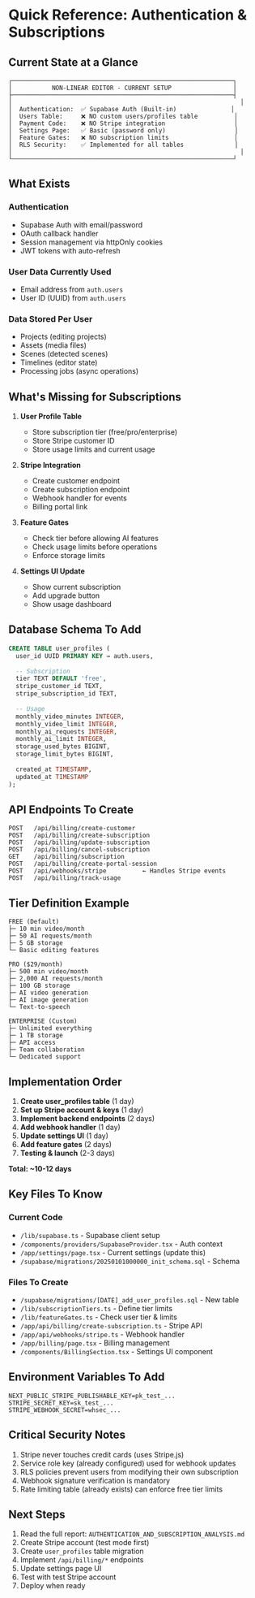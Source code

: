 # Quick Reference: Authentication & Subscriptions

## Current State at a Glance

```
┌─────────────────────────────────────────────────────────────┐
│           NON-LINEAR EDITOR - CURRENT SETUP                 │
├─────────────────────────────────────────────────────────────┤
│                                                               │
│  Authentication:  ✅ Supabase Auth (Built-in)               │
│  Users Table:     ❌ NO custom users/profiles table          │
│  Payment Code:    ❌ NO Stripe integration                   │
│  Settings Page:   ✅ Basic (password only)                   │
│  Feature Gates:   ❌ NO subscription limits                  │
│  RLS Security:    ✅ Implemented for all tables              │
│                                                               │
└─────────────────────────────────────────────────────────────┘
```

## What Exists

### Authentication
- Supabase Auth with email/password
- OAuth callback handler
- Session management via httpOnly cookies
- JWT tokens with auto-refresh

### User Data Currently Used
- Email address from `auth.users`
- User ID (UUID) from `auth.users`

### Data Stored Per User
- Projects (editing projects)
- Assets (media files)
- Scenes (detected scenes)
- Timelines (editor state)
- Processing jobs (async operations)

## What's Missing for Subscriptions

1. **User Profile Table**
   - Store subscription tier (free/pro/enterprise)
   - Store Stripe customer ID
   - Store usage limits and current usage

2. **Stripe Integration**
   - Create customer endpoint
   - Create subscription endpoint
   - Webhook handler for events
   - Billing portal link

3. **Feature Gates**
   - Check tier before allowing AI features
   - Check usage limits before operations
   - Enforce storage limits

4. **Settings UI Update**
   - Show current subscription
   - Add upgrade button
   - Show usage dashboard

## Database Schema To Add

```sql
CREATE TABLE user_profiles (
  user_id UUID PRIMARY KEY → auth.users,
  
  -- Subscription
  tier TEXT DEFAULT 'free',
  stripe_customer_id TEXT,
  stripe_subscription_id TEXT,
  
  -- Usage
  monthly_video_minutes INTEGER,
  monthly_video_limit INTEGER,
  monthly_ai_requests INTEGER,
  monthly_ai_limit INTEGER,
  storage_used_bytes BIGINT,
  storage_limit_bytes BIGINT,
  
  created_at TIMESTAMP,
  updated_at TIMESTAMP
);
```

## API Endpoints To Create

```
POST   /api/billing/create-customer
POST   /api/billing/create-subscription
POST   /api/billing/update-subscription
POST   /api/billing/cancel-subscription
GET    /api/billing/subscription
POST   /api/billing/create-portal-session
POST   /api/webhooks/stripe          ← Handles Stripe events
POST   /api/billing/track-usage
```

## Tier Definition Example

```
FREE (Default)
├─ 10 min video/month
├─ 50 AI requests/month
├─ 5 GB storage
└─ Basic editing features

PRO ($29/month)
├─ 500 min video/month
├─ 2,000 AI requests/month
├─ 100 GB storage
├─ AI video generation
├─ AI image generation
└─ Text-to-speech

ENTERPRISE (Custom)
├─ Unlimited everything
├─ 1 TB storage
├─ API access
├─ Team collaboration
└─ Dedicated support
```

## Implementation Order

1. **Create user_profiles table** (1 day)
2. **Set up Stripe account & keys** (1 day)
3. **Implement backend endpoints** (2 days)
4. **Add webhook handler** (1 day)
5. **Update settings UI** (1 day)
6. **Add feature gates** (2 days)
7. **Testing & launch** (2-3 days)

**Total: ~10-12 days**

## Key Files To Know

### Current Code
- `/lib/supabase.ts` - Supabase client setup
- `/components/providers/SupabaseProvider.tsx` - Auth context
- `/app/settings/page.tsx` - Current settings (update this)
- `/supabase/migrations/20250101000000_init_schema.sql` - Schema

### Files To Create
- `/supabase/migrations/[DATE]_add_user_profiles.sql` - New table
- `/lib/subscriptionTiers.ts` - Define tier limits
- `/lib/featureGates.ts` - Check user tier & limits
- `/app/api/billing/create-subscription.ts` - Stripe API
- `/app/api/webhooks/stripe.ts` - Webhook handler
- `/app/billing/page.tsx` - Billing management
- `/components/BillingSection.tsx` - Settings UI component

## Environment Variables To Add

```env
NEXT_PUBLIC_STRIPE_PUBLISHABLE_KEY=pk_test_...
STRIPE_SECRET_KEY=sk_test_...
STRIPE_WEBHOOK_SECRET=whsec_...
```

## Critical Security Notes

1. Stripe never touches credit cards (uses Stripe.js)
2. Service role key (already configured) used for webhook updates
3. RLS policies prevent users from modifying their own subscription
4. Webhook signature verification is mandatory
5. Rate limiting table (already exists) can enforce free tier limits

## Next Steps

1. Read the full report: `AUTHENTICATION_AND_SUBSCRIPTION_ANALYSIS.md`
2. Create Stripe account (test mode first)
3. Create `user_profiles` table migration
4. Implement `/api/billing/*` endpoints
5. Update settings page UI
6. Test with test Stripe account
7. Deploy when ready

